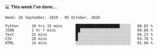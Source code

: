 💻 **This week I've done...**

<!--START_SECTION:waka-->
```text
Week: 28 September, 2020 - 05 October, 2020

Python      10 hrs 15 mins      ████████████████████░░░░░   80.83 % 
JSON        1 hr 7 mins         ██░░░░░░░░░░░░░░░░░░░░░░░   08.88 % 
Text        32 mins             █░░░░░░░░░░░░░░░░░░░░░░░░   04.23 % 
CSV         28 mins             █░░░░░░░░░░░░░░░░░░░░░░░░   03.78 % 
HTML        14 mins             ░░░░░░░░░░░░░░░░░░░░░░░░░   01.94 %
```
<!--END_SECTION:waka-->
